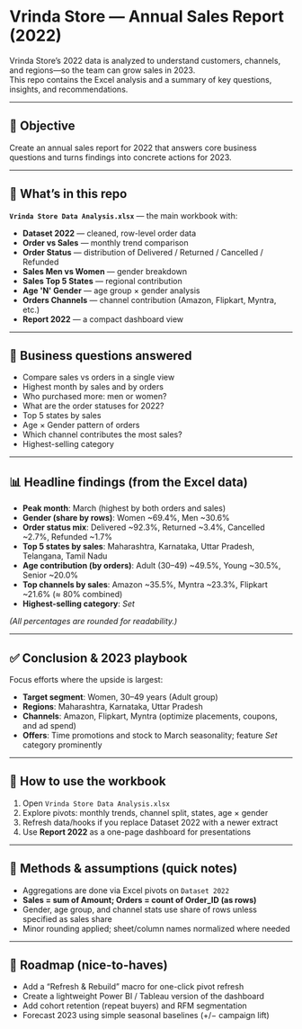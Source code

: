# Vrinda Store — Annual Sales Report (2022)

Vrinda Store’s 2022 data is analyzed to understand customers, channels, and regions—so the team can grow sales in 2023.  
This repo contains the Excel analysis and a summary of key questions, insights, and recommendations.

---

## 🎯 Objective
Create an annual sales report for 2022 that answers core business questions and turns findings into concrete actions for 2023.

---

## 📁 What’s in this repo
**`Vrinda Store Data Analysis.xlsx`** — the main workbook with:

- **Dataset 2022** — cleaned, row-level order data  
- **Order vs Sales** — monthly trend comparison  
- **Order Status** — distribution of Delivered / Returned / Cancelled / Refunded  
- **Sales Men vs Women** — gender breakdown  
- **Sales Top 5 States** — regional contribution  
- **Age 'N' Gender** — age group × gender analysis  
- **Orders Channels** — channel contribution (Amazon, Flipkart, Myntra, etc.)  
- **Report 2022** — a compact dashboard view  

---

## 🔎 Business questions answered
- Compare sales vs orders in a single view  
- Highest month by sales and by orders  
- Who purchased more: men or women?  
- What are the order statuses for 2022?  
- Top 5 states by sales  
- Age × Gender pattern of orders  
- Which channel contributes the most sales?  
- Highest-selling category  

---

## 📊 Headline findings (from the Excel data)
- **Peak month**: March (highest by both orders and sales)  
- **Gender (share by rows)**: Women ~69.4%, Men ~30.6%  
- **Order status mix**: Delivered ~92.3%, Returned ~3.4%, Cancelled ~2.7%, Refunded ~1.7%  
- **Top 5 states by sales**: Maharashtra, Karnataka, Uttar Pradesh, Telangana, Tamil Nadu  
- **Age contribution (by orders)**: Adult (30–49) ~49.5%, Young ~30.5%, Senior ~20.0%  
- **Top channels by sales**: Amazon ~35.5%, Myntra ~23.3%, Flipkart ~21.6% (≈ 80% combined)  
- **Highest-selling category**: *Set*  

*(All percentages are rounded for readability.)*

---

## ✅ Conclusion & 2023 playbook
Focus efforts where the upside is largest:

- **Target segment**: Women, 30–49 years (Adult group)  
- **Regions**: Maharashtra, Karnataka, Uttar Pradesh  
- **Channels**: Amazon, Flipkart, Myntra (optimize placements, coupons, and ad spend)  
- **Offers**: Time promotions and stock to March seasonality; feature *Set* category prominently  

---

## 🧪 How to use the workbook
1. Open `Vrinda Store Data Analysis.xlsx`  
2. Explore pivots: monthly trends, channel split, states, age × gender  
3. Refresh data/hooks if you replace Dataset 2022 with a newer extract  
4. Use **Report 2022** as a one-page dashboard for presentations  

---

## 🔧 Methods & assumptions (quick notes)
- Aggregations are done via Excel pivots on `Dataset 2022`  
- **Sales = sum of Amount; Orders = count of Order_ID (as rows)**  
- Gender, age group, and channel stats use share of rows unless specified as sales share  
- Minor rounding applied; sheet/column names normalized where needed  

---

## 📌 Roadmap (nice-to-haves)
- Add a “Refresh & Rebuild” macro for one-click pivot refresh  
- Create a lightweight Power BI / Tableau version of the dashboard  
- Add cohort retention (repeat buyers) and RFM segmentation  
- Forecast 2023 using simple seasonal baselines (+/− campaign lift)  
